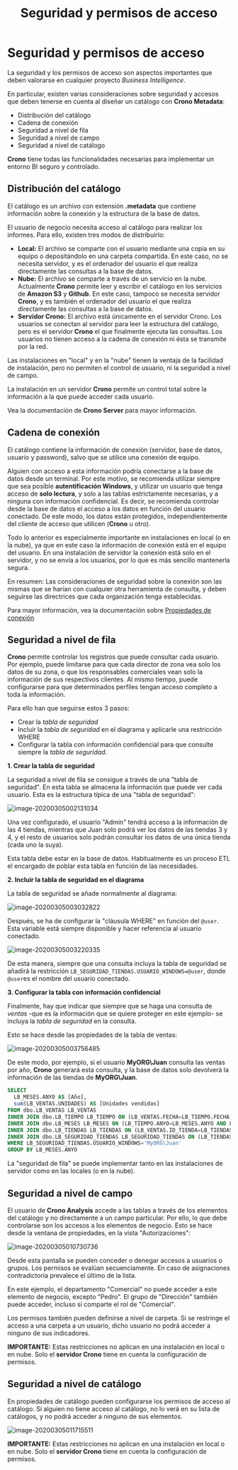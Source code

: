 ﻿---
title: Seguridad y permisos de acceso
sidebarDepth: 2
position: 13
Autogenerated: true
---

# Seguridad y permisos de acceso

La seguridad y los permisos de acceso son aspectos importantes que deben valorarse en cualquier proyecto *Business Intelligence*.

En particular, existen varias consideraciones sobre seguridad y accesos que deben tenerse en cuenta al diseñar un catálogo con **Crono Metadata**:

- Distribución del catálogo
- Cadena de conexión
- Seguridad a nivel de fila
- Seguridad a nivel de campo
- Seguridad a nivel de catálogo

**Crono** tiene todas las funcionalidades necesarias para implementar un entorno BI seguro y controlado.

## Distribución del catálogo

El catálogo es un archivo con extensión **.metadata** que contiene información sobre la conexión y la estructura de la base de datos.

El usuario de negocio necesita acceso al catálogo para realizar los informes. Para ello, existen tres modos de distribuirlo:

- **Local:** El archivo se comparte con el usuario mediante una copia en su equipo o depositándolo en una carpeta compartida. En este caso, no se necesita servidor, y es el ordenador del usuario el que realiza directamente las consultas a la base de datos.
- **Nube:** El archivo se comparte a través de un servicio en la nube. Actualmente **Crono** permite leer y escribir el catálogo en los servicios de **Amazon S3** y **Github**. En este caso, tampoco se necesita servidor **Crono**, y es también el ordenador del usuario el que realiza directamente las consultas a la base de datos.
- **Servidor Crono:** El archivo está únicamente en el servidor Crono. Los usuarios se conectan al servidor para leer la estructura del catálogo, pero es el servidor **Crono** el que finalmente ejecuta las consultas. Los usuarios no tienen acceso a la cadena de conexión ni ésta se transmite por la red.

Las instalaciones en "local" y en la "nube" tienen la ventaja de la facilidad de instalación, pero no permiten el control de usuario, ni la seguridad a nivel de campo.

La instalación en un servidor **Crono** permite un control total sobre la información a la que puede acceder cada usuario.

Vea la documentación de **Crono Server** para mayor información.

## Cadena de conexión

El catálogo contiene la información de conexión (servidor, base de datos, usuario y password), salvo que se utilice una conexión de equipo.

Alguien con acceso a esta información podría conectarse a la base de datos desde un terminal. Por este motivo, se recomienda utilizar siempre que sea posible **autentificación Windows**, y utilizar un usuario que tenga acceso de **solo lectura**, y solo a las tablas estrictamente necesarias, y a ninguna con información confidencial. Es decir, se recomienda controlar desde la base de datos el acceso a los datos en función del usuario conectado. De este modo, los datos están protegidos, independientemente del cliente de acceso que utilicen (**Crono** u otro).

Todo lo anterior es especialmente importante en instalaciones en local (o en la nube), ya que en este caso la información de conexión está en el equipo del usuario. En una instalación de servidor la conexión está solo en el servidor, y no se envía a los usuarios, por lo que es más sencillo mantenerla segura.

En resumen: Las consideraciones de seguridad sobre la conexión son las mismas que se harían con cualquier otra herramienta de consulta, y deben seguirse las directrices que cada organización tenga establecidas. 

Para mayor información, vea la documentación sobre [Propiedades de conexión](#propiedades-de-conexion)

## Seguridad a nivel de fila

**Crono** permite controlar los registros que puede consultar cada usuario. Por ejemplo, puede limitarse para que cada director de zona vea solo los datos de su zona, o que los responsables comerciales vean solo la información de sus respectivos clientes. Al mismo tiempo, puede configurarse para que determinados perfiles tengan acceso completo a toda la información.

Para ello han que seguirse estos 3 pasos:

- Crear la *tabla de seguridad* 
- Incluir la *tabla de seguridad* en el diagrama y aplicarle una restricción WHERE
- Configurar la tabla con información confidencial para que consulte siempre la *tabla de seguridad*.

**1. Crear la tabla de seguridad**

La seguridad a nivel de fila se consigue a través de una "tabla de seguridad". En esta tabla se almacena la información que puede ver cada usuario. Esta es la estructura típica de una "tabla de seguridad":

![image-20200305002131034](/images/seguridad1.png)



Una vez configurado, el usuario "Admin" tendrá acceso a la información de las 4 tiendas, mientras que Juan solo podrá ver los datos de las tiendas 3 y 4, y el resto de usuarios solo podrán consultar los datos de una única tienda (cada uno la suya). 

Esta tabla debe estar en la base de datos. Habitualmente es un proceso ETL el encargado de poblar esta tabla en función de las necesidades.

**2. Incluir la tabla de seguridad en el diagrama**

La tabla de seguridad se añade normalmente al diagrama:

![image-20200305003032822](/images/seguridad2.png)



Después, se ha de configurar la "cláusula WHERE" en función del `@user`. Esta variable está siempre disponible y hacer referencia al usuario conectado.

![image-20200305003220335](/images/seguridad3.png)

De esta manera, siempre que una consulta incluya la tabla de seguridad se añadirá la restricción `LB_SEGURIDAD_TIENDAS.USUARIO_WINDOWS=@user`, donde `@user`es el nombre del usuario conectado.

**3. Configurar la tabla con información confidencial**

Finalmente, hay que indicar que siempre que se haga una consulta de *ventas* -que es la información que se quiere proteger en este ejemplo- se incluya la *tabla de seguridad* en la consulta.

Esto se hace desde las propiedades de la tabla de ventas:

![image-20200305003756485](/images/seguridad4.png)



De este modo, por ejemplo, si el usuario **MyORG\Juan** consulta las ventas por año, **Crono** generará esta consulta, y la base de datos solo devolverá la información de las tiendas de **MyORG\Juan**.

```sql
SELECT
  LB_MESES.ANYO AS [Año],
  sum(LB_VENTAS.UNIDADES) AS [Unidades vendidas]
FROM dbo.LB_VENTAS LB_VENTAS
INNER JOIN dbo.LB_TIEMPO LB_TIEMPO ON (LB_VENTAS.FECHA=LB_TIEMPO.FECHA)
INNER JOIN dbo.LB_MESES LB_MESES ON (LB_TIEMPO.ANYO=LB_MESES.ANYO AND LB_TIEMPO.MES=LB_MESES.MES)
INNER JOIN dbo.LB_TIENDAS LB_TIENDAS ON (LB_VENTAS.ID_TIENDA=LB_TIENDAS.ID_TIENDA)
INNER JOIN dbo.LB_SEGURIDAD_TIENDAS LB_SEGURIDAD_TIENDAS ON (LB_TIENDAS.ID_TIENDA=LB_SEGURIDAD_TIENDAS.ID_TIENDA)
WHERE LB_SEGURIDAD_TIENDAS.USUARIO_WINDOWS='MyORG\Juan'
GROUP BY LB_MESES.ANYO

```

La "seguridad de fila" se puede implementar tanto en las instalaciones de servidor como en las locales (o en la nube).



## Seguridad a nivel de campo

El usuario de **Crono Analysis** accede a las tablas a través de los elementos del catálogo y no directamente a un campo particular. Por ello, lo que debe controlarse son los accesos a los elementos de negocio. Esto se hace desde la ventana de propiedades, en la vista "Autorizaciones":

 

![image-20200305010730736](/images/seguridad5.png)

Desde esta pantalla se pueden conceder o denegar accesos a usuarios o grupos. Los permisos se evalúan secuenciamente. En caso de asignaciones contradictoria prevalece el último de la lista.

En este ejemplo, el departamento "Comercial" no puede acceder a este elemento de negocio, excepto "Pedro". El grupo de "Dirección" también puede acceder, incluso si comparte el rol de "Comercial".

Los permisos también pueden definirse a nivel de carpeta. Si se restringe el acceso a una carpeta a un usuario, dicho usuario no podrá acceder a ninguno de sus indicadores.

**IMPORTANTE:** Estas restricciones no aplican en una instalación en local o en nube. Solo el **servidor Crono** tiene en cuenta la configuración de permisos.



## Seguridad a nivel de catálogo

En propiedades de catálogo pueden configurarse los permisos de acceso al catálogo. Si alguien no tiene acceso al catálogo, no lo verá en su lista de catálogos, y no podrá acceder a ninguno de sus elementos.

 ![image-20200305011715511](/images/seguridad6.png)

**IMPORTANTE:** Estas restricciones no aplican en una instalación en local o en nube. Solo el **servidor Crono** tiene en cuenta la configuración de permisos.
